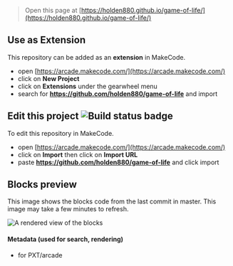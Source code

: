  


> Open this page at [https://holden880.github.io/game-of-life/](https://holden880.github.io/game-of-life/)

## Use as Extension

This repository can be added as an **extension** in MakeCode.

* open [https://arcade.makecode.com/](https://arcade.makecode.com/)
* click on **New Project**
* click on **Extensions** under the gearwheel menu
* search for **https://github.com/holden880/game-of-life** and import

## Edit this project ![Build status badge](https://github.com/holden880/game-of-life/workflows/MakeCode/badge.svg)

To edit this repository in MakeCode.

* open [https://arcade.makecode.com/](https://arcade.makecode.com/)
* click on **Import** then click on **Import URL**
* paste **https://github.com/holden880/game-of-life** and click import

## Blocks preview

This image shows the blocks code from the last commit in master.
This image may take a few minutes to refresh.

![A rendered view of the blocks](https://github.com/holden880/game-of-life/raw/master/.github/makecode/blocks.png)

#### Metadata (used for search, rendering)

* for PXT/arcade
<script src="https://makecode.com/gh-pages-embed.js"></script><script>makeCodeRender("{{ site.makecode.home_url }}", "{{ site.github.owner_name }}/{{ site.github.repository_name }}");</script>
